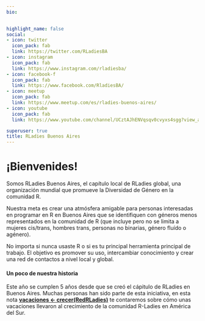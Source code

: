 ```yaml
---
bio: 

  
highlight_name: false
social:
- icon: twitter
  icon_pack: fab
  link: https://twitter.com/RLadiesBA
- icon: instagram
  icon_pack: fab
  link: https://www.instagram.com/rladiesba/
- icon: facebook-f
  icon_pack: fab
  link: https://www.facebook.com/RladiesBA/
- icon: meetup
  icon_pack: fab
  link: https://www.meetup.com/es/rladies-buenos-aires/
- icon: youtube
  icon_pack: fab
  link: https://www.youtube.com/channel/UCztAJhENVqsqv0cvyxs4sgg?view_as=subscriber

superuser: true
title: RLadies Buenos Aires
---
```


# ¡Bienvenides! 


Somos RLadies Buenos Aires, el capítulo local de RLadies global, una organización mundial que promueve la Diversidad de Género en la comunidad R.

Nuestra meta es crear una atmósfera amigable para personas interesadas en programar en R en Buenos Aires que se identifiquen con géneros menos representados en la comunidad de R (que incluye pero no se limita a mujeres cis/trans, hombres trans, personas no binarias, género fluído o agénero). 


No importa si nunca usaste R o si es tu principal herramienta principal de trabajo. El objetivo es promover su uso, intercambiar conocimiento y crear una red de contactos a nivel local y global.


#### Un poco de nuestra historia 


Este año se cumplen 5 años desde que se creó el cápitulo de RLadies en Buenos Aires. Muchas personas han sido parte de esta iniciativa, en esta nota [**vacaciones <- crecer(RedRLadies)**](https://blog.rladies.org/es/post/2018-10-27-vacation_grow_rladiesnetwork/) te contaremos sobre cómo unas vacaciones llevaron al crecimiento de la comunidad R-Ladies en América del Sur.
